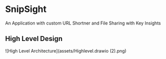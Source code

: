 # SnipSight
An Application with custom URL Shortner and File Sharing  with Key Insights 

## High Level Design
![High Level Architecture](assets/Highlevel.drawio (2).png)
